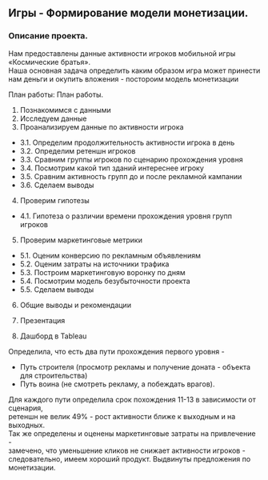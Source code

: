 ## Игры - Формирование модели монетизации.
### Описание проекта.
Нам предоставлены данные активности игроков мобильной игры «Космические братья».  
 Наша основная задача определить каким образом игра может принести нам деньги и окупить вложения - постороим модель монетизации

План работы:
План работы.
1. Познакомимся с данными
2. Исследуем данные
3. Проанализируем данные по активности игрока

- 3.1. Определим продолжительность активности игрока в день
- 3.2. Определим ретеншн игроков
- 3.3. Сравним группы игроков по сценарию прохождения уровня
- 3.4. Посмотрим какой тип зданий интереснее игроку
- 3.5. Сравним активность групп до и после рекламной кампании
- 3.6. Сделаем выводы

4. Проверим гипотезы

- 4.1. Гипотеза о различии времени прохождения уровня групп игроков

5. Проверим маркетинговые метрики

- 5.1. Оценим конверсию по рекламным объявлениям
- 5.2. Оценим затраты на источники трафика
- 5.3. Построим маркетинговую воронку по дням
- 5.4. Посмотрим модель безубыточности проекта
- 5.5. Сделаем выводы

6. Общие выводы и рекомендации

7. Презентация

8. Дашборд в Tableau

Определила, что есть два пути прохождения первого уровня -  
 - Путь строителя (просмотр рекламы и получение доната - объекта для строительства)
 - Путь воина (не смотреть рекламу, а побеждать врагов).  
 
 Для каждого пути определила срок похождения 11-13 в зависимости от сценария,  
  ретеншн не велик 49% - рост активности ближе к выходным и на выходных.  
  Так же определены и оценены маркетинговые затраты на привлечение -  
   замечено, что уменьшение кликов не снижает активности игроков -  
   следовательно, имеем хороший продукт.
   Выдвинуты предложения по монетизации.  
    
